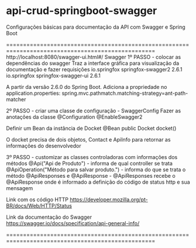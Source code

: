 # api-crud-springboot-swagger
Configurações básicas para documentação da API com Swagger e Spring Boot

==================================================================================================
http://localhost:8080/swagger-ui.html#/
Swagger
1º PASSO - colocar as dependências do swagger
Traz a interface gráfica para visualização da documentação e fazer requisições
<dependency>
	<groupId>io.springfox</groupId>
	<artifactId>springfox-swagger2</artifactId>
	<version>2.6.1</version>	
</dependency>
<dependency>
	<groupId>io.springfox</groupId>
	<artifactId>springfox-swagger-ui</artifactId>
	<version>2.6.1</version>
</dependency>

A partir da versão 2.6.0 do Spring Boot.
Adiciona a propriedade no application.properties:
spring.mvc.pathmatch.matching-strategy=ant-path-matcher

2º PASSO - criar uma classe de configuração - SwaggerConfig
Fazer as anotações da classe
@Configuration
@EnableSwagger2

Definir um Bean da instância de Docket
@Bean
public Docket docket()

O docket precisa de dois objetos, Contact e ApiInfo para retornar as informações do desenvolvedor


3º PASSO - customizar as classes controladoras com informações dos métodos
@Api("Api de Produto") - informa de qual controller se trata
@ApiOperation("Método para salvar produto.") - informa do que se trata o método
@ApiResponses e @ApiResponse - @ApiResponses recebe o @ApiResponse onde é informado a definição do código de status http e sua mensagem

Link com os código HTTP
https://developer.mozilla.org/pt-BR/docs/Web/HTTP/Status

Link da documentação do Swagger
https://swagger.io/docs/specification/api-general-info/

==================================================================================================
